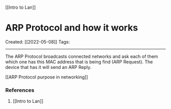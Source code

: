 [[Intro to Lan]]

# ARP Protocol and how it works
Created:  [[2022-05-08]]
Tags: 

---
The ARP Protocol broadcasts connected networks and ask each of them which one has this MAC address that is being find (ARP Request). The device that has it will send an ARP Reply.

[[ARP Protocol purpose in networking]]











### References
1. [[Intro to Lan]]